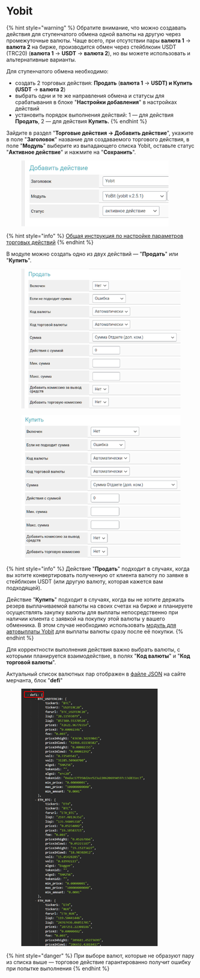 # Yobit

{% hint style="warning" %}
Обратите внимание, что можно создавать действия для ступенчатого обмена одной валюты на другую через промежуточные валюты. Чаще всего, при отсутствии пары **валюта 1** -> **валюта 2** на бирже, производится обмен через стейблкоин USDT (TRC20) (**валюта 1** -> **USDT** -> **валюта 2**), но вы можете использовать и альтернативные варианты.

Для ступенчатого обмена необходимо:

* &#x20;создать 2 торговых действия: **Продать** (**валюта 1** -> **USDT) и Купить (USDT** -> **валюта 2**)
* выбрать одни и те же направления обмена и статусы для срабатывания в блоке "**Настройки добавления**" в настройках действий
* установить порядок выполнения действий: 1 — для действия **Продать**, 2 — для действия **Купить.**
{% endhint %}

Зайдите в раздел "**Торговые действия -> Добавить действие**", укажите в поле "**Заголовок**" название для создаваемого торгового действия, в поле "**Модуль**" выберите из выпадающего списка Yobit, оставьте статус "**Активное действие**" и нажмите на "**Сохранить**".

<figure><img src="../../../.gitbook/assets/image (666).png" alt="" width="392"><figcaption></figcaption></figure>

{% hint style="info" %}
[Общая инструкция по настройке параметров торговых действий](https://premium.gitbook.io/main/osnovnye-nastroiki/modul-torgovye-deistviya/sozdanie-torgovogo-deistviya/parametry-torgovykh-deistvii)
{% endhint %}

В модуле можно создать одно из двух действий — "**Продать**" или "**Купить**".

<div><figure><img src="../../../.gitbook/assets/image (667).png" alt="" width="485"><figcaption></figcaption></figure> <figure><img src="../../../.gitbook/assets/image (669).png" alt="" width="472"><figcaption></figcaption></figure></div>

{% hint style="info" %}
Действие "**Продать**" подходит в случаях, когда вы хотите конвертировать полученную от клиента валюту по заявке в стейблкоин USDT (или другую валюту, которая кажется вам подходящей).



Действие "**Купить**" подходит в случаях, когда вы не хотите держать резерв выплачиваемой валюты на своих счетах на бирже и планируете осуществлять закупку валюты для выплаты непосредственно при наличии клиента с заявкой на покупку этой валюты у вашего обменника. В этом случае необходимо использовать [модуль для автовыплаты Yobit](https://premium.gitbook.io/main/osnovnye-nastroiki/merchanty-i-avtovyplaty/avtovyplaty/yobit) для выплаты валюты сразу после её покупки.
{% endhint %}

Для корректности выполнения действия важно выбрать валюты, с которыми планируется взаимодействие, в полях "**Код валюты**" и "**Код торговой валюты**".

Актуальный список валютных пар отображен в [файле JSON](https://yobit.net/tapipe/info) на сайте мерчанта, блок "**defi**"

<figure><img src="../../../.gitbook/assets/image (670).png" alt="" width="363"><figcaption></figcaption></figure>

{% hint style="danger" %}
При выборе валют, которые не образуют пару из списка выше — торговое действие гарантированно получит ошибку при попытке выполнения
{% endhint %}
